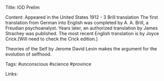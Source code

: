 Title: IOD Prelim

Content: Appeared in the United States 1912 - 3 Brill translation
The first translation from German into English was completed by A. A. Brill, a Freudian psychoanalyst. Years later, an authorized translation by James Strachey was published. The most recent English translation is by Joyce Crick.[Will need to check the Crick edition.]

Theories of the Self by Jerome David Levin makes the argument for the evolution of selfhood.

Tags:
#unconscious
#science
#province

Links:
